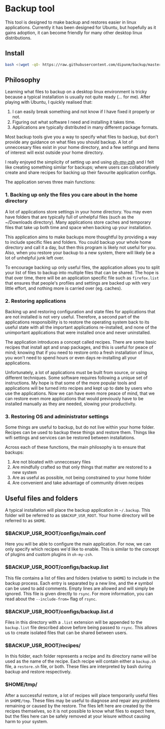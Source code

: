 # Backup tool
This tool is designed to make backup and restores easier in linux applications. 
Currently it has been designed for Ubuntu, but hopefully as it gains adoption, it
can become friendly for many other desktop linux distributions.

## Install
```bash
bash <(wget -qO- https://raw.githubusercontent.com/dipunm/backup/master/installer.sh)
```

## Philosophy
Learning what files to backup on a desktop linux environment is tricky because a 
typical installation is usually not quite ready (... for me). After playing with 
Ubuntu, I quickly realised that:

1. I can easily break something and not know if I have fixed it properly or not.
2. Figuring out what software I need and installing it takes time.
3. Applications are typically distributed in many different package formats.

Most backup tools give you a way to specify what files to backup, but don't provide 
any guidance on what files you should backup. A lot of unneccesary files exist in 
your home directory, and a few settings and items of interest will exist outside 
your home directory.

I really enjoyed the simplicity of setting up and using 
[oh-my-zsh](https://ohmyz.sh/) and I felt like creating something similar for 
backups; where users can collaboratively create and share recipes for backing up 
their favourite application configs.

The application serves three main functions:

### 1. Backing up only the files you care about in the home directory
A lot of applications store settings in your home directory. You may even have 
folders that are typically full of unhelpful files (such as the ~/Downloads 
directory). Many applications store caches and temporary files that take up 
both time and space when backing up your installation.

This application aims to make backups more thoughtful by providing a way to
include specific files and folders. You could backup your whole home directory 
and call it a day, but then this program is likely not useful for you. Also, 
when you restore your backup to a new system, there will likely be a lot of 
unhelpful junk left over.

To encourage backing up only useful files, the application allows you to 
split your list of files to backup into multiple files that can be shared. 
The hope is that over time, there will be an application specific file such as 
`firefox.list` that ensures that people's profiles and settings are backed up 
with very little effort, and nothing more is carried over (eg. caches).

### 2. Restoring applications
Backing up and restoring configuration and state files for applications that 
are not installed is not very useful. Therefore, a second part of the 
applications responsibility is to restore the operating system back to its 
useful state with all the important applications re-installed, and none of 
the unimportant applications that were installed once and never uninstalled.

The application introduces a concept called recipes. There are some basic 
recipes that install apt and snap packages, and this is useful for peace of 
mind; knowing that if you need to restore onto a fresh installation of linux, 
you won't need to spend hours or even days re-installing all your 
applications.

Unfortunately, a lot of applications must be built from source, or using 
different techniques. Some software requires following a unique set of 
instructions. My hope is that some of the more popular tools and 
applications will be turned into recipes and kept up to date by users who 
use the applications. Now we can have even more peace of mind, that we can 
restore even more applications that would previously have to be installed 
manually as they are needed, slowing your productivity.

### 3. Restoring OS and administrator settings
Some things are useful to backup, but do not live within your home folder. 
Recipes can be used to backup these things and restore them. Things like 
wifi settings and services can be restored between installations.

Across each of these functions, the main philosophy is to ensure that 
backups: 
1. Are not bloated with unneccesary files
2. Are mindfully crafted so that only things that matter are restored to a 
new system
3. Are as useful as possible, not being constrained to your home folder
4. Are convenient and take advantage of community driven recipes

## Useful files and folders
A typical installation will place the backup application in `~/.backup`. 
This folder will be referred to as `$BACKUP_USR_ROOT`. Your home directory 
will be referred to as `$HOME`.

### $BACKUP_USR_ROOT/configs/main.conf
Here you will be able to configure the main application. For now, we can 
only specify which recipes we'd like to enable. This is similar to the 
concept of plugins and custom plugins in `oh-my-zsh`.

### $BACKUP_USR_ROOT/configs/backup.list
This file contains a list of files and folders (relative to `$HOME`) to 
include in the backup process. Each entry is separated by a new line, and
the `#` symbol can be used to add comments. Empty lines are allowed and 
will simply be ignored. This file is given directly to `rsync`. For more 
information, you can read about the `--include-from=` flag of `rsync`.

### $BACKUP_USR_ROOT/configs/backup.list.d
Files in this directory with a `.list` extension will be appended to the 
`backup.list` file described above before being passed to `rsync`. This
allows us to create isolated files that can be shared between users.

### $BACKUP_USR_ROOT/recipes/
In this folder, each folder represents a recipe and its directory name 
will be used as the name of the recipe. Each recipe will contain either 
a `backup.sh` file, a `restore.sh` file, or both. These files are 
interpreted by bash during backup and restore respectively.

### $HOME/tmp/
After a successful restore, a lot of recipes will place temporarily useful 
files in `$HOME/tmp`. These files may be useful to diagnose and repair any 
problems remaining or caused by the restore. The files left here are created 
by the recipes themselves, so it is not possible to know what files to 
expect here, but the files here can be safely removed at your leisure 
without causing harm to your system.
